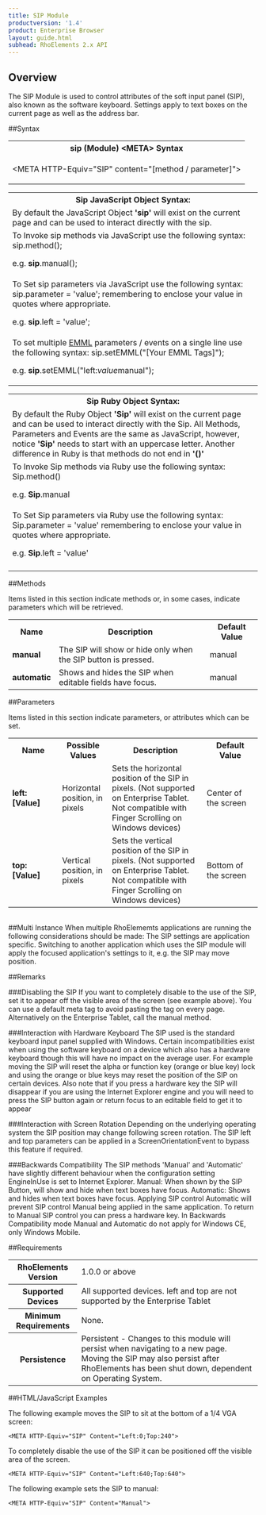 ```yaml
---
title: SIP Module
productversion: '1.4'
product: Enterprise Browser
layout: guide.html
subhead: RhoElements 2.x API
---
```


## Overview
The SIP Module is used to control attributes of the soft input panel (SIP), also known as the software keyboard. Settings apply to text boxes on the current page as well as the address bar.

##Syntax
<table class="re-table"><tr><th class="tableHeading">sip (Module) &lt;META&gt; Syntax
</th></tr><tr><td class="clsSyntaxCells clsOddRow"><p>&lt;META HTTP-Equiv="SIP" content="[method / parameter]"&gt;</p></td></tr></table>
<table class="re-table"><tr><th class="tableHeading">Sip JavaScript Object Syntax:</th></tr><tr><td class="clsSyntaxCells clsOddRow">
By default the JavaScript Object <b>'sip'</b> will exist on the current page and can be used to interact directly with the sip.
</td></tr><tr><td class="clsSyntaxCells clsEvenRow">
To Invoke sip methods via JavaScript use the following syntax: sip.method();
<P />e.g. <b>sip</b>.manual();
</td></tr><tr><td class="clsSyntaxCells clsOddRow">
To Set sip parameters via JavaScript use the following syntax: sip.parameter = 'value'; remembering to enclose your value in quotes where appropriate.  
<P />e.g. <b>sip</b>.left = 'value';
</td></tr><tr><td class="clsSyntaxCells clsEvenRow">							
To set multiple <a href="/rhoelements/EMMLOverview">EMML</a> parameters / events on a single line use the following syntax: sip.setEMML("[Your EMML Tags]");
<P />
e.g. <b>sip</b>.setEMML("left:<i>value</i>manual");							
</td></tr></table>

<table class="re-table"><tr><th class="tableHeading">Sip Ruby Object Syntax:</th></tr><tr><td class="clsSyntaxCells clsOddRow">
By default the Ruby Object <b>'Sip'</b> will exist on the current page and can be used to interact directly with the Sip. All Methods, Parameters and Events are the same as JavaScript, however, notice <b>'Sip'</b> needs to start with an uppercase letter. Another difference in Ruby is that methods do not end in <b>'()'</b></td></tr><tr><td class="clsSyntaxCells clsEvenRow">
To Invoke Sip methods via Ruby use the following syntax: Sip.method()
<P />e.g. <b>Sip</b>.manual</td></tr><tr><td class="clsSyntaxCells clsOddRow">
To Set Sip parameters via Ruby use the following syntax: Sip.parameter = 'value' remembering to enclose your value in quotes where appropriate.  
<P />e.g. <b>Sip</b>.left = 'value'
</td></tr><tr><td class="clsSyntaxCells clsEvenRow" /></tr></table>


	

##Methods


Items listed in this section indicate methods or, in some cases, indicate parameters which will be retrieved.

<table class="re-table"><col width="10%" /><col width="68%" /><col width="22%" /><tr><th class="tableHeading">Name</th><th class="tableHeading">Description</th><th class="tableHeading">Default Value</th></tr><tr><td class="clsSyntaxCells clsOddRow"><b>manual</b></td><td class="clsSyntaxCells clsOddRow">The SIP will show or hide only when the SIP button is pressed.</td><td class="clsSyntaxCells clsOddRow">manual</td></tr><tr><td class="clsSyntaxCells clsEvenRow"><b>automatic</b></td><td class="clsSyntaxCells clsEvenRow">Shows and hides the SIP when editable fields have focus.</td><td class="clsSyntaxCells clsEvenRow">manual</td></tr></table>


##Parameters


Items listed in this section indicate parameters, or attributes which can be set.
<table class="re-table"><col width="20%" /><col width="20%" /><col width="38%" /><col width="22%" /><tr><th class="tableHeading">Name</th><th class="tableHeading">Possible Values</th><th class="tableHeading">Description</th><th class="tableHeading">Default Value</th></tr><tr><td class="clsSyntaxCells clsOddRow"><b>left:[Value]
</b></td><td class="clsSyntaxCells clsOddRow">Horizontal position, in pixels</td><td class="clsSyntaxCells clsOddRow">Sets the horizontal position of the SIP in pixels. (Not supported on Enterprise Tablet.  Not compatible with Finger Scrolling on Windows devices)</td><td class="clsSyntaxCells clsOddRow">Center of the screen</td></tr><tr><td class="clsSyntaxCells clsEvenRow"><b>top:[Value]
</b></td><td class="clsSyntaxCells clsEvenRow">Vertical position, in pixels</td><td class="clsSyntaxCells clsEvenRow">Sets the vertical position of the SIP in pixels. (Not supported on Enterprise Tablet.  Not compatible with Finger Scrolling on Windows devices)</td><td class="clsSyntaxCells clsEvenRow">Bottom of the screen</td></tr></table>
<table class="re-table"><col width="78%" /><col width="8%" /><col width="1%" /><col width="5%" /><col width="1%" /><col width="5%" /><col width="2%" /></table>


##Multi Instance
When multiple RhoElememts applications are running the following considerations should be made: The SIP settings are application specific.  Switching to another application which uses the SIP module will apply the focused application's settings to it, e.g. the SIP may move position.


##Remarks


###Disabling the SIP
If you want to completely disable to the use of the SIP, set it to appear off the visible area of the screen (see example above). You can use a default meta tag to avoid pasting the tag on every page. Alternatively on the Enterprise Tablet, call the manual method.


###Interaction with Hardware Keyboard
The SIP used is the standard keyboard input panel supplied with Windows. Certain incompatibilities exist when using the software keyboard on a device which also has a hardware keyboard though this will have no impact on the average user. For example moving the SIP will reset the alpha or function key (orange or blue key) lock and using the orange or blue keys may reset the position of the SIP on certain devices. Also note that if you press a hardware key the SIP will disappear if you are using the Internet Explorer engine and you will need to press the SIP button again or return focus to an editable field to get it to appear


###Interaction with Screen Rotation
Depending on the underlying operating system the SIP position may change following screen rotation. The SIP left and top parameters can be applied in a ScreenOrientationEvent to bypass this feature if required.


###Backwards Compatibility
The SIP methods 'Manual' and 'Automatic' have slightly different behaviour when the configuration setting EngineInUse is set to Internet Explorer. Manual: When shown by the SIP Button, will show and hide when text boxes have focus. Automatic: Shows and hides when text boxes have focus. Applying SIP control Automatic will prevent SIP control Manual being applied in the same application. To return to Manual SIP control you can press a hardware key. In Backwards Compatibility mode Manual and Automatic do not apply for Windows CE, only Windows Mobile.




##Requirements

<table class="re-table"><tr><th class="tableHeading">RhoElements Version</th><td class="clsSyntaxCell clsEvenRow">1.0.0 or above
</td></tr><tr><th class="tableHeading">Supported Devices</th><td class="clsSyntaxCell clsOddRow">All supported devices. left and top are not supported by the Enterprise Tablet</td></tr><tr><th class="tableHeading">Minimum Requirements</th><td class="clsSyntaxCell clsOddRow">None.</td></tr><tr><th class="tableHeading">Persistence</th><td class="clsSyntaxCell clsEvenRow">Persistent - Changes to this module will persist when navigating to a new page. Moving the SIP may also persist after RhoElements has been shut down, dependent on Operating System.</td></tr></table>


##HTML/JavaScript Examples

The following example moves the SIP to sit at the bottom of a 1/4 VGA screen:

	<META HTTP-Equiv="SIP" Content="Left:0;Top:240">
	
To completely disable the use of the SIP it can be positioned off the visible area of the screen.

	<META HTTP-Equiv="SIP" Content="Left:640;Top:640">
	
The following example sets the SIP to manual:

	<META HTTP-Equiv="SIP" Content="Manual">
	






